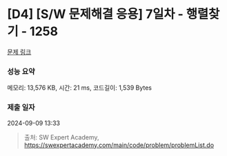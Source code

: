# [D4] [S/W 문제해결 응용] 7일차 - 행렬찾기 - 1258 

[문제 링크](https://swexpertacademy.com/main/code/problem/problemDetail.do?contestProbId=AV18LoAqItcCFAZN) 

### 성능 요약

메모리: 13,576 KB, 시간: 21 ms, 코드길이: 1,539 Bytes

### 제출 일자

2024-09-09 13:33



> 출처: SW Expert Academy, https://swexpertacademy.com/main/code/problem/problemList.do